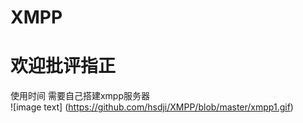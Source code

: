 # XMPP
# 欢迎批评指正
使用时间 需要自己搭建xmpp服务器  
![image text] (https://github.com/hsdji/XMPP/blob/master/xmpp1.gif)
